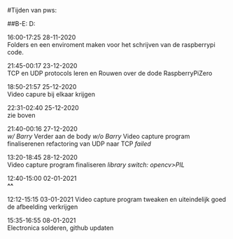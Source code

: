 #Tijden van pws:

##B-E:		     D:       	

16:00-17:25 28-11-2020	  
Folders en een enviroment maken voor het schrijven van de raspberrypi code.

21:45-00:17 23-12-2020 	  
TCP en UDP protocols leren en Rouwen over de dode RaspberryPiZero

18:50-21:57 25-12-2020	  
Video capure bij elkaar krijgen 

22:31-02:40 25-12-2020    
zie boven

21:40-00:16 27-12-2020 	 
*w/ Barry* Verder aan de body 
*w/o Barry* Video capture program finaliserenen refactoring van UDP naar TCP *failed*

13:20-18:45 28-12-2020	  
Video capture program finaliseren *library switch: opencv>PIL*

12:40-15:00 02-01-2021    
**^^**

12:12-15:15 03-01-2021
Video capture program tweaken en uiteindelijk goed de afbeelding verkrijgen

15:35-16:55 08-01-2021   
Electronica solderen, github updaten
